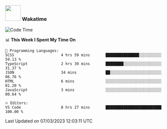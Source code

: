 ### <img src="https://media.giphy.com/media/VgCDAzcKvsR6OM0uWg/giphy.gif" width="50"> Wakatime

  <!--START_SECTION:waka-->
![Code Time](http://img.shields.io/badge/Code%20Time-1%2C305%20hrs%2044%20mins-blue)

📊 **This Week I Spent My Time On** 

```text
💬 Programming Languages: 
SCSS                     4 hrs 59 mins       ███████████████░░░░░░░░░░   59.13 % 
TypeScript               2 hrs 39 mins       ████████░░░░░░░░░░░░░░░░░   31.37 % 
JSON                     34 mins             ██░░░░░░░░░░░░░░░░░░░░░░░   06.76 % 
HTML                     6 mins              ░░░░░░░░░░░░░░░░░░░░░░░░░   01.20 % 
JavaScript               3 mins              ░░░░░░░░░░░░░░░░░░░░░░░░░   00.64 % 

🔥 Editors: 
VS Code                  8 hrs 27 mins       █████████████████████████   100.00 % 
```


 Last Updated on 07/03/2023 12:03:11 UTC
<!--END_SECTION:waka-->
